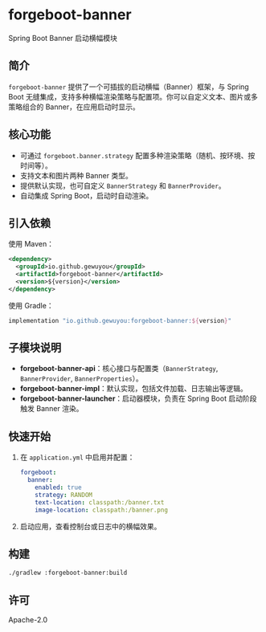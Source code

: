 # forgeboot-banner

Spring Boot Banner 启动横幅模块

## 简介

`forgeboot-banner` 提供了一个可插拔的启动横幅（Banner）框架，与 Spring Boot 无缝集成，支持多种横幅渲染策略与配置项。你可以自定义文本、图片或多策略组合的 Banner，在应用启动时显示。

## 核心功能

- 可通过 `forgeboot.banner.strategy` 配置多种渲染策略（随机、按环境、按时间等）。
- 支持文本和图片两种 Banner 类型。
- 提供默认实现，也可自定义 `BannerStrategy` 和 `BannerProvider`。
- 自动集成 Spring Boot，启动时自动渲染。

## 引入依赖

使用 Maven：
```xml
<dependency>
  <groupId>io.github.gewuyou</groupId>
  <artifactId>forgeboot-banner</artifactId>
  <version>${version}</version>
</dependency>
```
使用 Gradle：
```groovy
implementation "io.github.gewuyou:forgeboot-banner:${version}"
```

## 子模块说明

- **forgeboot-banner-api**：核心接口与配置类（`BannerStrategy`, `BannerProvider`, `BannerProperties`）。
- **forgeboot-banner-impl**：默认实现，包括文件加载、日志输出等逻辑。
- **forgeboot-banner-launcher**：启动器模块，负责在 Spring Boot 启动阶段触发 Banner 渲染。

## 快速开始

1. 在 `application.yml` 中启用并配置：
   ```yaml
   forgeboot:
     banner:
       enabled: true
       strategy: RANDOM
       text-location: classpath:/banner.txt
       image-location: classpath:/banner.png
   ```
2. 启动应用，查看控制台或日志中的横幅效果。

## 构建
```bash
./gradlew :forgeboot-banner:build
```

## 许可

Apache-2.0
